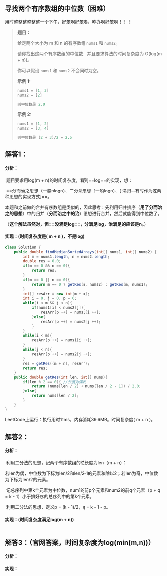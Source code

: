 ## 寻找两个有序数组的中位数（困难）

用时整整整整整整一个下午，好笨啊好笨唉，咋办啊好笨啊！！！

> **题目：**
>
> 给定两个大小为 m 和 n 的有序数组 `nums1` 和 `nums2`。
>
> 请你找出这两个有序数组的中位数，并且要求算法的时间复杂度为 O(log(m + n))。
>
> 你可以假设 `nums1` 和 `nums2` 不会同时为空。
>
> **示例 1:**
>
> ```java
> nums1 = [1, 3]
> nums2 = [2]
> 
> 则中位数是 2.0
> ```
>
> **示例 2:**
>
> ```java
> nums1 = [1, 2]
> nums2 = [3, 4]
> 
> 则中位数是 (2 + 3)/2 = 2.5
> ```

## 解答1：

#### 分析：

​	题目要求用log(m + n)的时间复杂度，看到==log==的实现，想：

​		==分而治之思想（一般nlogn）、二分法思想（一般logn）、[ 递归--有时作为这两种思想的实现方式]==。

​	本题和之前做的合并有序数组是类似的，因此思考：先利用归并排序（**用了分而治之的思想**）中的归并（**分而治之中的治**）思想进行合并，然后就能得到中位数了。

​	（**这个解法虽然对，但==没满足log==，分满足log，治满足的应该是n。**）

#### 实现：(时间复杂度是( m + n )，不是log)

```java
class Solution {
    public double findMedianSortedArrays(int[] nums1, int[] nums2) {
        int m = nums1.length, n = nums2.length;
        double res = 0.0;
        if(m == 0 && n == 0){
            return res;
        }
        if(m == 0 || n == 0){
            return m == 0 ? getRes(n, nums2) : getRes(m, nums1);
        }
        int[] resArr = new int[m + n];
        int i = 0, j = 0, p = 0;
        while(i < m && j < n){
            if(nums1[i] < nums2[j]){
                resArr[p ++] = nums1[i ++];
            }else{
                resArr[p ++] = nums2[j ++];
            }
        }
        while(i < m){
            resArr[p ++] = nums1[i ++];
        }
        while(j < n){
            resArr[p ++] = nums2[j ++];
        }
        res = getRes((m + n), resArr);
        return res;
    }
    public double getRes(int len, int[] nums){
        if(len % 2 == 0){ //长度为偶数
            return (nums[len / 2] + nums[len / 2 - 1]) / 2.0;
        }else{
            return nums[len / 2];
        }
    }
}
```

LeetCode上运行：执行用时11ms，内存消耗39.6MB。时间复杂度( m + n )。

## 解答2：

#### 分析：

​	利用二分法的思想，记两个有序数组的总长度为len（m + n）：

​		若len为偶，中位数为下标为len/2和len/2-1的元素和除以2；若len为奇，中位数为下标为len/2的元素。

​	记总序列中第k个元素为中位数，num1的前p个元素和num2的前q个元素（p + q = k - 1）小于排好序的总序列中的第k个元素。

​	利用二分法的思想，定义p = (k - 1)/2，q = k - 1 - p。



#### 实现：(时间复杂度满足log(m + n))

```java

```



## 解答3：（官网答案，时间复杂度为log(min(m,n))）

#### 分析：



#### 实现：

```java

```

